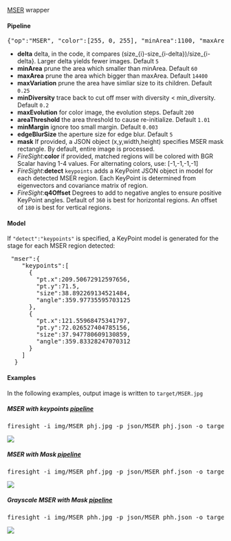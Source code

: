 [MSER](http://docs.opencv.org/modules/features2d/doc/feature_detection_and_description.html#mser) wrapper

#### Pipeline
<pre>{"op":"MSER", "color":[255, 0, 255], "minArea":1100, "maxArea":1200}</pre>

* **delta** delta, in the code, it compares (size_{i}-size_{i-delta})/size_{i-delta}. Larger delta yields fewer images. Default `5`
* **minArea** prune the area which smaller than minArea. Default `60`
* **maxArea** prune the area which bigger than maxArea. Default `14400`
* **maxVariation** prune the area have simliar size to its children. Default `0.25`
* **minDiversity** trace back to cut off mser with diversity < min_diversity. Default `0.2`
* **maxEvolution** for color image, the evolution steps. Default `200`
* **areaThreshold** the area threshold to cause re-initialize. Default `1.01`
* **minMargin** ignore too small margin. Default `0.003`
* **edgeBlurSize** the aperture size for edge blur. Default `5`
* **mask** If provided, a JSON object (x,y,width,height) specifies MSER mask rectangle. By default, entire image is processed. 
* _FireSight_:**color** if provided, matched regions will be colored with BGR Scalar having 1-4 values. For alternating colors, use: [-1,-1,-1,-1]
* _FireSight_:**detect** `keypoints` adds a KeyPoint JSON object in model for each detected MSER region. Each KeyPoint is determined from eigenvectors and covariance matrix of region.
* _FireSight_:**q4Offset** Degrees to add to negative angles to ensure positive KeyPoint angles. 
Default of `360` is best for horizontal regions. An offset of `180` is best for vertical regions.

#### Model
If `"detect":"keypoints"` is specified, a KeyPoint model is generated for the stage for each MSER region detected:
<pre>
 "mser":{
    "keypoints":[
      {
        "pt.x":209.50672912597656,
        "pt.y":71.5,
        "size":38.892269134521484,
        "angle":359.97735595703125
      },
      {
        "pt.x":121.55968475341797,
        "pt.y":72.026527404785156,
        "size":37.947780609130859,
        "angle":359.83328247070312
      }
    ]
  }
</pre>

#### Examples
In the following examples, output image is written to `target/MSER.jpg`

##### MSER with keypoints [pipeline](https://github.com/firepick1/FireSight/blob/master/json/MSER_phj.json)
<pre>firesight -i img/MSER_phj.jpg -p json/MSER_phj.json -o target/MSER.jpg</pre>

<img src="https://github.com/firepick1/FireSight/blob/master/img/MSER_phj.jpg?raw=true">

##### MSER with Mask [pipeline](https://github.com/firepick1/FireSight/blob/master/json/MSER_phf.json)
<pre>firesight -i img/MSER_phf.jpg -p json/MSER_phf.json -o target/MSER.jpg</pre>
<img src="https://github.com/firepick1/FireSight/blob/master/img/MSER_phf.jpg?raw=true">

##### Grayscale MSER with Mask [pipeline](https://github.com/firepick1/FireSight/blob/master/json/MSER_phh.json)
<pre>firesight -i img/MSER_phh.jpg -p json/MSER_phh.json -o target/MSER.jpg</pre>
<img src="https://github.com/firepick1/FireSight/blob/master/img/MSER_phh.jpg?raw=true">